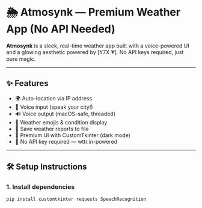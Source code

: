 # 🌦️ Atmosynk — Premium Weather App (No API Needed)

**Atmosynk** is a sleek, real-time weather app built with a voice-powered UI and a glowing aesthetic powered by [Y7X 💗]. No API keys required, just pure magic.

---

## ✨ Features

- 🌍 Auto-location via IP address
- 🎤 Voice input (speak your city!)
- 🔊 Voice output (macOS-safe, threaded)
- 🌈 Weather emojis & condition display
- 💾 Save weather reports to file
- 🖤 Premium UI with CustomTkinter (dark mode)
- 🔐 No API key required — wttr.in-powered

---

## 🛠️ Setup Instructions

### 1. Install dependencies

```bash
pip install customtkinter requests SpeechRecognition